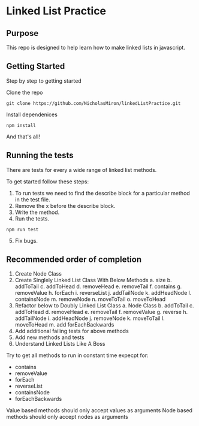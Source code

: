 # Linked List Practice

## Purpose
This repo is designed to help learn how to make linked lists in javascript.

## Getting Started
Step by step to getting started

Clone the repo
```
git clone https://github.com/NicholasMiron/linkedListPractice.git
```
Install dependenices
```
npm install
```
And that's all!

## Running the tests
There are tests for every a wide range of linked list methods.

To get started follow these steps:
1. To run tests we need to find the describe block for a particular method in the test file.
2. Remove the x before the describe block.
3. Write the method.
4. Run the tests.
```
npm run test
```
5. Fix bugs.


## Recommended order of completion

1. Create Node Class
2. Create Singlely Linked List Class With Below Methods
   a. size
   b. addToTail
   c. addToHead
   d. removeHead
   e. removeTail
   f. contains
   g. removeValue
   h. forEach
   i. reverseList
   j. addTailNode
   k. addHeadNode
   l. containsNode
   m. removeNode
   n. moveToTail
   o. moveToHead
3. Refactor below to Doubly Linked List Class
   a. Node Class
   b. addToTail
   c. addToHead
   d. removeHead
   e. removeTail
   f. removeValue
   g. reverse
   h. addTailNode
   i. addHeadNode
   j. removeNode
   k. moveToTail
   l. moveToHead
   m. add forEachBackwards
3. Add additional failing tests for above methods
4. Add new methods and tests
5. Understand Linked Lists Like A Boss

Try to get all methods to run in constant time expecpt for: 
  - contains
  - removeValue
  - forEach
  - reverseList
  - containsNode
  - forEachBackwards
  
Value based methods should only accept values as arguments
Node based methods should only accept nodes as arguments
